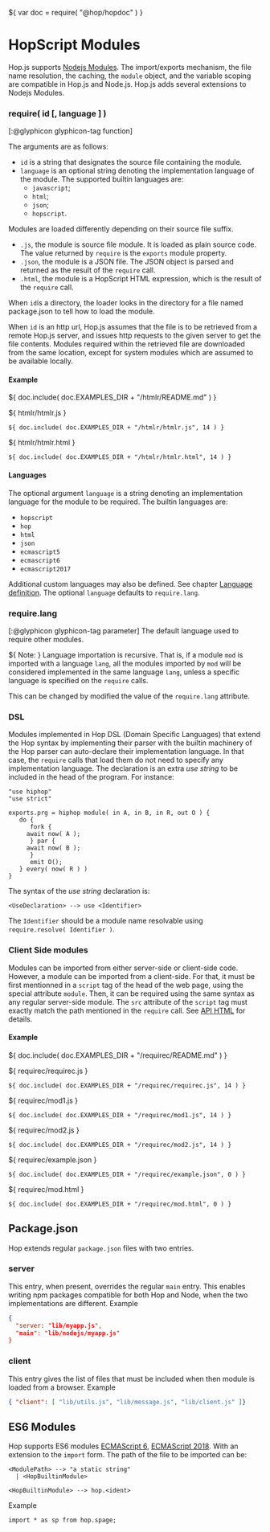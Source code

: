 ${ var doc = require( "@hop/hopdoc" ) }

HopScript Modules
=================

Hop.js supports [Nodejs Modules](https://nodejs.org/api/modules.html).
The import/exports mechanism, the file name resolution, the caching,
the `module` object, and the variable scoping are compatible in Hop.js and
Node.js. Hop.js adds several extensions to Nodejs Modules.


### require( id [, language ] ) ###
[:@glyphicon glyphicon-tag function]

The arguments are as follows:

 * `id` is a string that designates the source file containing the module.
 * `language` is an optional string denoting the implementation language
 of the module. The supported builtin languages are:
   * `javascript`;
   * `html`;
   * `json`;
   * `hopscript`.
   
Modules are loaded differently depending on their source file suffix.

 * `.js`, the module is source file module. It is loaded as plain source
 code. The value returned by `require` is the `exports` module property.
 * `.json`, the module is a JSON file. The JSON object is parsed and
 returned as the result of the `require` call.
 * `.html`, the module is a HopScript HTML expression, which is the result
 of the `require` call.

When `id`is a directory, the loader looks in the directory for a file
named package.json to tell how to load the module.

When `id` is an http url, Hop.js assumes that the file is to be
retrieved from a remote Hop.js server, and issues http requests to the
given server to get the file contents. Modules required within the
retrieved file are downloaded from the same location, except for
system modules which are assumed to be available locally.

#### Example ####

${ doc.include( doc.EXAMPLES_DIR + "/htmlr/README.md" ) }

${ <span class="label label-info">htmlr/htmlr.js</span> }

```hopscript
${ doc.include( doc.EXAMPLES_DIR + "/htmlr/htmlr.js", 14 ) }
```

${ <span class="label label-info">htmlr/htmlr.html</span> }

```hopscript
${ doc.include( doc.EXAMPLES_DIR + "/htmlr/htmlr.html", 14 ) }
```

#### Languages ####

The optional argument `language` is a string denoting an implementation
language for the module to be required. The builtin languages are:

  * `hopscript`
  * `hop`
  * `html`
  * `json`
  * `ecmascript5`
  * `ecmascript6`
  * `ecmascript2017`


Additional custom languages may also be defined. See chapter
[Language definition](20-lang.html). The optional `language` defaults
to `require.lang`.

### require.lang ###
[:@glyphicon glyphicon-tag parameter] 
The default language used to require other modules.

${ <span class="label label-warning">Note:</span> } Language
importation is recursive. That is, if a module `mod` is imported with
a language `lang`, all the modules imported by `mod` will be
considered implemented in the same language `lang`, unless a specific
language is specified on the `require` calls.

This can be changed by modified the value of the `require.lang`
attribute.

### DSL ###

Modules implemented in Hop DSL (Domain Specific Languages) that
extend the Hop syntax by implementing their parser with the builtin
machinery of the Hop parser can auto-declare their implementation
language. In that case, the `require` calls that load them do not need
to specify any implementation language. The declaration is an extra
_use string_ to be included in the head of the program. For instance:

```hopscript
"use hiphop"
"use strict"

exports.prg = hiphop module( in A, in B, in R, out O ) {
   do {
      fork {
	 await now( A );
      } par {
	 await now( B );
      }
      emit O();
   } every( now( R ) )
}
```

The syntax of the _use string_ declaration is:

```ebnf
<UseDeclaration> --> use <Identifier>
```

The `Identifier` should be a module name resolvable using 
`require.resolve( Identifier )`.


### Client Side modules ###

Modules can be imported from either server-side or client-side code.
However, a module can be imported from a client-side. For that, it
must be first mentionned in a `script` tag of the head of the web
page, using the special attribute `module`. Then, it can be required
using the same syntax as any regular server-side module. The `src`
attribute of the `script` tag must exactly match the path mentioned
in the `require` call. See [API HTML](01-html.html) for details.


#### Example ####

${ doc.include( doc.EXAMPLES_DIR + "/requirec/README.md" ) }

${ <span class="label label-info">requirec/requirec.js</span> }

```hopscript
${ doc.include( doc.EXAMPLES_DIR + "/requirec/requirec.js", 14 ) }
```

${ <span class="label label-info">requirec/mod1.js</span> }

```hopscript
${ doc.include( doc.EXAMPLES_DIR + "/requirec/mod1.js", 14 ) }
```

${ <span class="label label-info">requirec/mod2.js</span> }

```hopscript
${ doc.include( doc.EXAMPLES_DIR + "/requirec/mod2.js", 14 ) }
```

${ <span class="label label-info">requirec/example.json</span> }

```hopscript
${ doc.include( doc.EXAMPLES_DIR + "/requirec/example.json", 0 ) }
```

${ <span class="label label-info">requirec/mod.html</span> }

```hopscript
${ doc.include( doc.EXAMPLES_DIR + "/requirec/mod.html", 0 ) }
```

Package.json
------------

Hop extends regular `package.json` files with two entries.

### server ###

This entry, when present, overrides the regular `main` entry. This enables
writing npm packages compatible for both Hop and Node, when the two
implementations are different. Example

```json
{ 
  "server: "lib/myapp.js",
  "main": "lib/nodejs/myapp.js"
}
```

### client ###

This entry gives the list of files that must be included when then module
is loaded from a browser. Example

```json
{ "client": [ "lib/utils.js", "lib/message.js", "lib/client.js" ]}
```


ES6 Modules
-----------

Hop supports ES6 modules [ECMAScript 6][es6-export], [ECMAScript 2018][es2018-import]. With an extension to the `import` form. The path of the file
to be imported can be:

```ebnf
<ModulePath> --> "a static string"
  | <HopBuiltinModule>

<HopBuiltinModule> --> hop.<ident>
```

Example

```hopscript
import * as sp from hop.spage;
```

[es6-export]:
  https://www.ecma-international.org/ecma-262/6.0/#sec-exports 
[es2018-import]:
  https://www.ecma-international.org/ecma-262/9.0/#sec-imports

